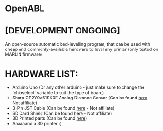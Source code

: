 # OpenABL
# [DEVELOPMENT ONGOING]
An open-source automatic bed-levelling program, that can be used with cheap and commonly-available hardware to level any printer (only tested on MARLIN firmware)

# HARDWARE LIST:
- Arduino Uno (Or any other arduino - just make sure to change the 'chipselect' variable to suit the type of board)
- Sharp GP2Y0A51SK0F Analog Distance Sensor (Can be found [here](https://shop.pimoroni.com/products/sharp-gp2y0a51sk0f-analog-distance-sensor-2-15cm?variant=31547778072659) - Not affiliate)
- 3-Pin JST Cable (Can be found [here](https://shop.pimoroni.com/products/3-pin-female-jst-zh-style-cable-30cm?variant=39353988743251) - Not affiliate)
- SD Card Shield (Can be found [here](https://www.amazon.co.uk/dp/B00N1TSRZ2?psc=1&ref=ppx_yo2ov_dt_b_product_details) - Not affiliate)
- 3D Printed parts (Can be found [here](https://github.com/Datman101/Bed_Levelling/blob/master/PrintedParts.md))
- Aaaaaand a 3D printer :)
